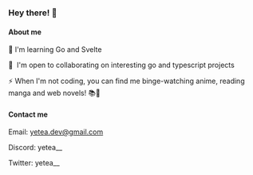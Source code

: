### Hey there! 🌟

#### About me

🌱 I'm learning Go and Svelte

🤝  I'm open to collaborating on interesting go and typescript projects

⚡ When I'm not coding, you can find me binge-watching anime, reading manga and web novels! 📚🍿

#### Contact me

Email: yetea.dev@gmail.com

Discord: yetea__

Twitter: yetea__
